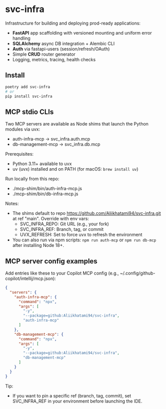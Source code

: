 # svc-infra

Infrastructure for building and deploying prod-ready applications:
- **FastAPI** app scaffolding with versioned mounting and uniform error handling
- **SQLAlchemy** async DB integration + Alembic CLI
- **Auth** via fastapi-users (session/refresh/OAuth)
- Simple **CRUD** router generator
- Logging, metrics, tracing, health checks

## Install

```bash
poetry add svc-infra
# or
pip install svc-infra
```

## MCP stdio CLIs

Two MCP servers are available as Node shims that launch the Python modules via uvx:
- auth-infra-mcp -> svc_infra.auth.mcp
- db-management-mcp -> svc_infra.db.mcp

Prerequisites:
- Python 3.11+ available to uvx
- uv (uvx) installed and on PATH (for macOS: `brew install uv`)

Run locally from this repo:
- ./mcp-shim/bin/auth-infra-mcp.js
- ./mcp-shim/bin/db-infra-mcp.js

Notes:
- The shims default to repo https://github.com/Aliikhatami94/svc-infra.git at ref "main". Override with env vars:
  - SVC_INFRA_REPO: Git URL (e.g., your fork)
  - SVC_INFRA_REF: Branch, tag, or commit
  - UVX_REFRESH: Set to force uvx to refresh the environment
- You can also run via npm scripts: `npm run auth-mcp` or `npm run db-mcp` after installing Node 18+.

## MCP server config examples

Add entries like these to your Copilot MCP config (e.g., ~/.config/github-copilot/intellij/mcp.json):

```json
{
  "servers": {
    "auth-infra-mcp": {
      "command": "npx",
      "args": [
        "-y",
        "--package=github:Aliikhatami94/svc-infra",
        "auth-infra-mcp"
      ]
    },
    "db-management-mcp": {
      "command": "npx",
      "args": [
        "-y",
        "--package=github:Aliikhatami94/svc-infra",
        "db-management-mcp"
      ]
    }
  }
}
```

Tip:
- If you want to pin a specific ref (branch, tag, commit), set SVC_INFRA_REF in your environment before launching the IDE.
